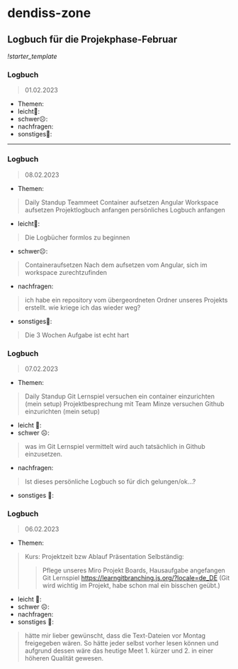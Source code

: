 # dendiss-zone
## Logbuch für die Projekphase-Februar
*!starter_template*
### Logbuch 

> 01.02.2023

- Themen:
- leicht🙂:
- schwer☹️:
- nachfragen:
- sonstiges🤷:
---
### Logbuch

> 08.02.2023

- Themen: 
> Daily Standup
> Teammeet
> Container aufsetzen
> Angular Workspace aufsetzen
> Projektlogbuch anfangen
> persönliches Logbuch anfangen
- leicht🙂:
>Die Logbücher formlos zu beginnen       
- schwer☹️:
> Containeraufsetzen
> Nach dem aufsetzen vom Angular, sich im workspace zurechtzufinden
- nachfragen:
> ich habe ein repository vom übergeordneten Ordner unseres Projekts erstellt. wie kriege ich das wieder weg?
- sonstiges🤷:
> Die 3 Wochen Aufgabe ist echt hart

### Logbuch

> 07.02.2023

- Themen:
> Daily Standup
> Git Lernspiel
> versuchen ein container einzurichten (mein setup)
> Projektbesprechung mit Team Minze
> versuchen Github einzurichten (mein setup)
- leicht 🙂:	
- schwer ☹️:
> was im Git Lernspiel vermittelt wird auch tatsächlich in Github einzusetzen.
- nachfragen:
> Ist dieses persönliche Logbuch so für dich gelungen/ok…?
- sonstiges 🤷:

### Logbuch 

> 06.02.2023

- Themen:
> Kurs: Projektzeit bzw Ablauf Präsentation
> Selbständig:
>> Pflege unseres Miro Projekt Boards,
>> Hausaufgabe angefangen
>> Git Lernspiel https://learngitbranching.js.org/?locale=de_DE (Git wird wichtig im Projekt, habe schon mal ein bisschen geübt.)
- leicht 🙂:	
- schwer ☹️:	
- nachfragen:	
- sonstiges 🤷:
> hätte mir lieber gewünscht, dass die Text-Dateien vor Montag freigegeben wären. So hätte jeder selbst vorher lesen können und aufgrund dessen wäre das heutige Meet 1. kürzer und 2. in einer höheren Qualität gewesen.
